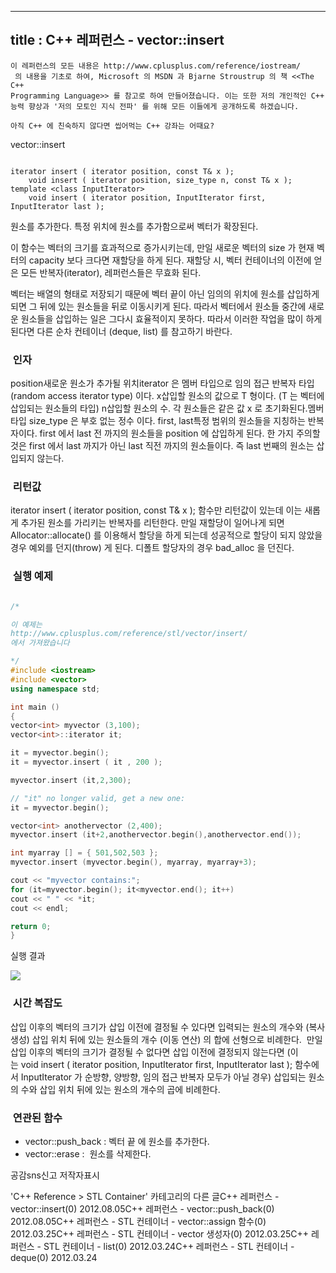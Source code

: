 ----------------
title : C++ 레퍼런스 - vector::insert
--------------








```warning
이 레퍼런스의 모든 내용은 http://www.cplusplus.com/reference/iostream/
 의 내용을 기초로 하여, Microsoft 의 MSDN 과 Bjarne Stroustrup 의 책 <<The C++ 
Programming Language>> 를 참고로 하여 만들어졌습니다. 이는 또한 저의 개인적인 C++ 능력 향상과 '저의 모토인 지식 전파' 를 위해 모든 이들에게 공개하도록 하겠습니다.
```

```info
아직 C++ 에 친숙하지 않다면 씹어먹는 C++ 강좌는 어때요?
```



vector::insert






```info

iterator insert ( iterator position, const T& x );
    void insert ( iterator position, size_type n, const T& x );
template <class InputIterator>
    void insert ( iterator position, InputIterator first, InputIterator last );
```



원소를 추가한다.
특정 위치에 원소를 추가함으로써 벡터가 확장된다.


이 함수는 벡터의 크기를 효과적으로 증가시키는데, 만일 새로운 벡터의 size 가 현재 벡터의 capacity 보다 크다면 재할당을 하게 된다. 재할당 시, 벡터 컨테이너의 이전에 얻은 모든 반복자(iterator), 레퍼런스들은 무효화 된다.


벡터는 배열의 형태로 저장되기 때문에 벡터 끝이 아닌 임의의 위치에 원소를 삽입하게 되면 그 뒤에 있는 원소들을 뒤로 이동시키게 된다. 따라서 벡터에서 원소들 중간에 새로운 원소들을 삽입하는 일은 그다시 효율적이지 못하다. 따라서 이러한 작업을 많이 하게 된다면 다른 순차 컨테이너 (deque, list) 를 참고하기 바란다. 




###  인자


position새로운 원소가 추가될 위치iterator 은 멤버 타입으로 임의 접근 반복자 타입(random access iterator type) 이다.
x삽입할 원소의 값으로 T 형이다. (T 는 벡터에 삽입되는 원소들의 타입)
n삽입할 원소의 수. 각 원소들은 같은 값 x 로 초기화된다.멤버 타입 size_type 은 부호 없는 정수 이다.
first, last특정 범위의 원소들을 지칭하는 반복자이다. first 에서 last 전 까지의 원소들을 position 에 삽입하게 된다. 한 가지 주의할 것은 first 에서 last 까지가 아닌 last 직전 까지의 원소들이다. 즉 last 번째의 원소는 삽입되지 않는다. 



###  리턴값




iterator insert ( iterator position, const T& x ); 함수만 리턴값이 있는데 이는 새롭게 추가된 원소를 가리키는 반복자를 리턴한다.
만일 재할당이 일어나게 되면 Allocator::allocate() 를 이용해서 할당을 하게 되는데 성공적으로 할당이 되지 않았을 경우 예외를 던지(throw) 게 된다. 디폴트 할당자의 경우 bad_alloc 을 던진다.



###  실행 예제




```cpp

/*

이 예제는
http://www.cplusplus.com/reference/stl/vector/insert/
에서 가져왔습니다

*/
#include <iostream>
#include <vector>
using namespace std;

int main ()
{
vector<int> myvector (3,100);
vector<int>::iterator it;

it = myvector.begin();
it = myvector.insert ( it , 200 );

myvector.insert (it,2,300);

// "it" no longer valid, get a new one:
it = myvector.begin();

vector<int> anothervector (2,400);
myvector.insert (it+2,anothervector.begin(),anothervector.end());

int myarray [] = { 501,502,503 };
myvector.insert (myvector.begin(), myarray, myarray+3);

cout << "myvector contains:";
for (it=myvector.begin(); it<myvector.end(); it++)
cout << " " << *it;
cout << endl;

return 0;
}
```



실행 결과



![](http://img1.daumcdn.net/thumb/R1920x0/?fname=http%3A%2F%2Fcfile5.uf.tistory.com%2Fimage%2F1243AE4F501DDDF2111AAA)









###  시간 복잡도





삽입 이후의 벡터의 크기가 삽입 이전에 결정될 수 있다면 입력되는 원소의 개수와 (복사 생성) 삽입 위치 뒤에 있는 원소들의 개수 (이동 연산) 의 합에 선형으로 비례한다. 
만일 삽입 이후의 벡터의 크기가 결정될 수 없다면 삽입 이전에 결정되지 않는다면 (이는 void insert ( iterator position, InputIterator first, InputIterator last ); 함수에서 InputIterator 가 순방향, 양방향, 임의 접근 반복자 모두가 아닐 경우) 삽입되는 원소의 수와 삽입 위치 뒤에 있는 원소의 개수의 곱에 비례한다. 



###  연관된 함수


* vector::push_back
 : 벡터 끝
에 원소를 추가한다.
* vector::erase : 
원소를 삭제한다. 



공감sns신고
저작자표시

'C++ Reference > STL Container' 카테고리의 다른 글C++ 레퍼런스 - vector::insert(0)
2012.08.05C++ 레퍼런스 - vector::push_back(0)
2012.08.05C++ 레퍼런스 - STL 컨테이너 - vector::assign 함수(0)
2012.03.25C++ 레퍼런스 - STL 컨테이너 - vector 생성자(0)
2012.03.25C++ 레퍼런스 - STL 컨테이너 - list(0)
2012.03.24C++ 레퍼런스 - STL 컨테이너 - deque(0)
2012.03.24

